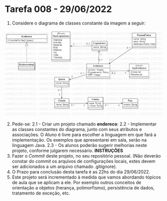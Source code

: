 # Tarefa 008 - 29/06/2022

1. Considere o diagrama de classes constante da imagem a seguir:

<div align=center>
  <img src="endereco.jpg">
</div>

2. Pede-se:
2.1 - Criar um projeto chamado **endereco**:
2.2 - Implementar as classes constantes do diagrama, junto com seus atributos e associações. O Aluno é livre para escolher a linguagem em que fará a implementação. Os exemplos que apresentarei em sala, serão na linguagem Java.
2.3 - Os alunos poderão sugerir melhorias neste projeto, conforme julgarem necessário.
**INSTRUÇÕES**
1. Fazer o _Commit_ deste projeto, no seu repositório pessoal. (Não deverão constar do _commit_ os arquivos de configurações locais, estes devem ser adicionados a um arquivo chamado .gitignore).
2. O Prazo para conclusão desta tarefa é as 22hs do dia 29/06/2022.
3. Este projeto será incrementado à medida que vamos abordando tópicos de aula que se aplicam a ele. Por exemplo outros conceitos de orientação a objetos (herança, polimorfismo), persistência de dados, tratamento de exceção, etc.
